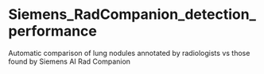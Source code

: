 # Siemens_RadCompanion_detection_performance
Automatic comparison of lung nodules annotated by radiologists vs those found by Siemens AI Rad Companion
